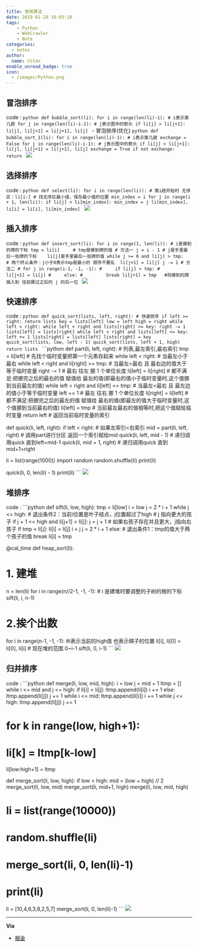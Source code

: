 ```yaml
---
title: 常用算法
date: 2019-01-28 16:03:10
tags:
    - Python
    - WebCrawler
    - Note
categories:
  - notes
author:
  name: Vitan
enable_unread_badge: true
icon:
  - /images/Python.png
---
```

## 冒泡排序
code
:   ```python
    def bubble_sort(li):
    for i in range(len(li)-1): # i表示第几趟
        for j in range(len(li)-i-1): # j表示图中的箭头
            if li[j] > li[j+1]:
                li[j], li[j+1] = li[j+1], li[j]
    ```
    - 冒泡排序(优化)
    ```python
    def bubble_sort_1(li):
    for i in range(len(li)-1): # i表示第几趟
        exchange = False
        for j in range(len(li)-i-1): # j表示图中的箭头
            if li[j] > li[j+1]:
                li[j], li[j+1] = li[j+1], li[j]
                exchange = True
        if not exchange:
            return
    ```
     ![](https://raw.githubusercontent.com/ivitan/Picture/master/maopao.gif)

## 选择排序
code
:   ```python
    def select(li):
    for i in range(len(li)):
        # 第i趟开始时 无序区：li[i:]
        # 找无序区最小值，保存最小值的位置
        min_index = i
        for j in range(i + 1, len(li)):
            if li[j] < li[min_index]:
                min_index = j
        li[min_index], li[i] = li[i], li[min_index]
    ```
     ![](https://raw.githubusercontent.com/ivitan/Picture/master/xuanze.gif)

## 插入排序
code
:   ```python
    def insert_sort(li):
    for i in range(1, len(li)): # i是摸到的牌的下标
        tmp = li[i]     # tmp是摸到牌的值
        # 方法一
        j = i - 1 # j是手里最后一张牌的下标    li[j]是手里最后一张牌的值
        while j >= 0 and li[j] > tmp:   # 两个终止条件：j小于0表示tmp是最小的 顺序不要乱 
            li[j+1] = li[j]
            j -= 1
        # 方法二
        # for j in range(i-1, -1, -1):
        #     if li[j] > tmp:
        #         li[j+1] = li[j]
        #     else:
        #         break
        li[j+1] = tmp   #将摸到的牌 插入到 往前挪过之后的 j 的后一位
    ```
    ![](https://raw.githubusercontent.com/ivitan/Picture/master/charu.gif
)

 ##  快速排序
 code 
 :  ```python
    def quick_sort(lists, left, right):
        # 快速排序
        if left >= right:
            return lists
        key = lists[left]
        low = left
        high = right
        while left < right:
            while left < right and lists[right] >= key:
                right -= 1
            lists[left] = lists[right]
            while left < right and lists[left] <= key:
                left += 1
            lists[right] = lists[left]
        lists[right] = key
        quick_sort(lists, low, left - 1)
        quick_sort(lists, left + 1, high)
        return lists
    ```
    ```python
    def part(li, left, right):  # 列表,最左索引,最右索引
        tmp = li[left]  # 先找个临时变量把第一个元素存起来
        while left < right:  # 当最左小于最右
            while left < right and li[right] >= tmp:  # 当最左<最右 且 最右边的值大于等于临时变量
                right -= 1  # 最右 往左 挪 1 个单位长度
            li[left] = li[right]  # 都不满足:把挪完之后的最右的值 赋值给 最左的值(即最右的值小于临时变量时,这个值挪到当前最左的值)
            while left < right and li[left] <= tmp:  # 当最左<最右 且 最左边的值小于等于临时变量
                left += 1  # 最左 往右 挪 1 个单位长度
            li[right] = li[left]  # 都不满足:把挪完之后的最左的值 赋值给 最右的值(即最左的值大于临时变量时,这个值挪到当前最右的值)
        li[left] = tmp  # 当前最左最右的值相等时,把这个值赋给临时变量
        return left  # 返回当前临时变量的索引

def quick(li, left, right):
   if left < right:  # 如果左索引<右索引
       mid = part(li, left, right)  # 调用part进行分区 返回一个索引赋给mid
       quick(li, left, mid - 1)  # 递归调用quick 直到left=mid-1
       quick(li, mid + 1, right)  # 递归调用quick 直到mid+1=right

li = list(range(1000))
import random
random.shuffle(li)
print(li)

quick(li, 0, len(li) - 1)
print(li)
    ```
    ![](https://raw.githubusercontent.com/ivitan/Picture/master/kuaisu.gif)

## 堆排序
code
:   ```python
def sift(li, low, high):
   tmp = li[low]
   i = low
   j = 2 * i + 1
   while j <= high: # 退出条件2：当前i位置是叶子结点，j位置超过了high
       # j 指向更大的孩子
       if j + 1 <= high and li[j+1] > li[j]:
           j = j + 1 # 如果右孩子存在并且更大，j指向右孩子
       if tmp < li[j]:
           li[i] = li[j]
           i = j
           j = 2 * i + 1
       else:       # 退出条件1：tmp的值大于两个孩子的值
           break
   li[i] = tmp

@cal_time
def heap_sort(li):
   # 1. 建堆
   n = len(li)
   for i in range(n//2-1, -1, -1):
       # i 是建堆时要调整的子树的根的下标
       sift(li, i, n-1)
   # 2.挨个出数
   for i in range(n-1, -1, -1): #i表示当前的high值 也表示棋子的位置
       li[i], li[0] = li[0], li[i]
       # 现在堆的范围 0~i-1
       sift(li, 0, i-1)
    ```
     ![](https://raw.githubusercontent.com/ivitan/Picture/master/zengdui.gif
)

## 归并排序
code
:   ```python
    def merge(li, low, mid, high):
   i = low
   j = mid + 1
   ltmp = []
   while i <= mid and j <= high:
       if li[i] < li[j]:
           ltmp.append(li[i])
           i += 1
       else:
           ltmp.append(li[j])
           j += 1
   while i <= mid:
       ltmp.append(li[i])
       i += 1
   while j <= high:
       ltmp.append(li[j])
       j += 1
   # for k in range(low, high+1):
   #     li[k] = ltmp[k-low]
   li[low:high+1] = ltmp

def merge_sort(li, low, high):
   if low < high:
       mid = (low + high) // 2
       merge_sort(li, low, mid)
       merge_sort(li, mid+1, high)
       merge(li, low, mid, high)

# li = list(range(10000))
# random.shuffle(li)
# merge_sort(li, 0, len(li)-1)
# print(li)
li = [10,4,6,3,8,2,5,7]
merge_sort(li, 0, len(li)-1)
    ```
    ![](https://raw.githubusercontent.com/ivitan/Picture/master/guibing.gif
)

---
**Via**
- [掘金](https://juejin.im/post/5b6ba2d26fb9a04fde5af361)
